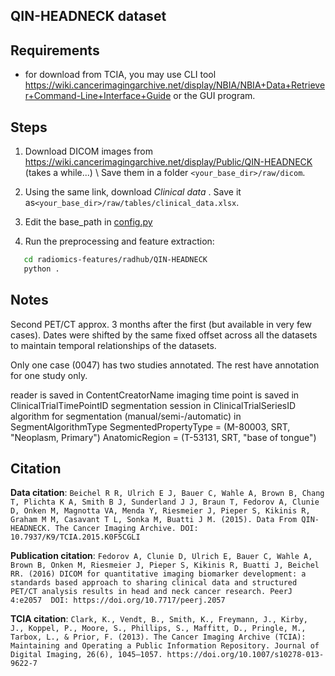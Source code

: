## QIN-HEADNECK dataset

## Requirements

- for download from TCIA, you may use CLI tool https://wiki.cancerimagingarchive.net/display/NBIA/NBIA+Data+Retriever+Command-Line+Interface+Guide or the GUI program.


## Steps

1. Download DICOM images from https://wiki.cancerimagingarchive.net/display/Public/QIN-HEADNECK (takes a while...) \\
   Save them in a folder `<your_base_dir>/raw/dicom`.

2. Using the same link, download _Clinical data_ . Save it as`<your_base_dir>/raw/tables/clinical_data.xlsx`.

3. Edit the base_path in [config.py](config.py)

4. Run the preprocessing and feature extraction:

```bash
   cd radiomics-features/radhub/QIN-HEADNECK
   python .
```

## Notes

Second PET/CT approx. 3 months after the first (but available in very few cases).
Dates were shifted by the same fixed offset across all the datasets to maintain temporal relationships of the datasets.

Only one case (0047) has two studies annotated. The rest have annotation for one study only.

reader is saved in ContentCreatorName
imaging time point is saved in ClinicalTrialTimePointID
segmentation session in ClinicalTrialSeriesID
algorithm for segmentation (manual/semi-/automatic) in SegmentAlgorithmType
SegmentedPropertyType = (M-80003, SRT, "Neoplasm, Primary")
AnatomicRegion = (T-53131, SRT, "base of tongue")


## Citation

**Data citation**:
`Beichel R R, Ulrich E J, Bauer C, Wahle A, Brown B, Chang T, Plichta K A, Smith B J, Sunderland J J, Braun T, Fedorov A, Clunie D, Onken M, Magnotta VA, Menda Y, Riesmeier J, Pieper S, Kikinis R, Graham M M, Casavant T L, Sonka M, Buatti J M. (2015). Data From QIN-HEADNECK. The Cancer Imaging Archive. DOI:  10.7937/K9/TCIA.2015.K0F5CGLI`

**Publication citation**:
`Fedorov A, Clunie D, Ulrich E, Bauer C, Wahle A, Brown B, Onken M, Riesmeier J, Pieper S, Kikinis R, Buatti J, Beichel RR. (2016) DICOM for quantitative imaging biomarker development: a standards based approach to sharing clinical data and structured PET/CT analysis results in head and neck cancer research. PeerJ 4:e2057  DOI: https://doi.org/10.7717/peerj.2057`

**TCIA citation**:
`Clark, K., Vendt, B., Smith, K., Freymann, J., Kirby, J., Koppel, P., Moore, S., Phillips, S., Maffitt, D., Pringle, M., Tarbox, L., & Prior, F. (2013). The Cancer Imaging Archive (TCIA): Maintaining and Operating a Public Information Repository. Journal of Digital Imaging, 26(6), 1045–1057. https://doi.org/10.1007/s10278-013-9622-7`
